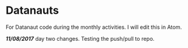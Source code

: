 # Datanauts
For Datanaut code during the monthly activities. I will edit this in Atom.

***11/08/2017***
day two changes. Testing the push/pull to repo.
